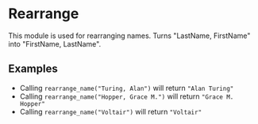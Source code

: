 Rearrange
========

This module is used for rearranging names.
Turns "LastName, FirstName" into "FirstName, LastName".

## Examples

* Calling `rearrange_name("Turing, Alan")` will return `"Alan Turing"`
* Calling `rearrange_name("Hopper, Grace M.")` will return `"Grace M. Hopper"`
* Calling `rearrange_name("Voltair")` will return `"Voltair"`